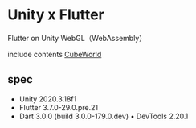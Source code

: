 # Unity x Flutter

Flutter on Unity WebGL（WebAssembly）

include contents [CubeWorld](https://github.com/federicodangelo/CubeWorld)


## spec

- Unity 2020.3.18f1
- Flutter 3.7.0-29.0.pre.21
- Dart 3.0.0 (build 3.0.0-179.0.dev) • DevTools 2.20.1
